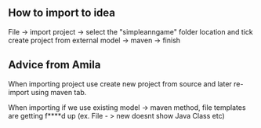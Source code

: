 How to import to idea
---------------------

File -> import project -> select the "simpleanngame" folder location and tick create project from external model -> maven -> finish

Advice from Amila
-----------------
When importing project use create new project from source and later re-import using maven tab.

When importing if we use existing model -> maven method, file templates are getting f****d up (ex. File - > new doesnt show Java Class etc)

